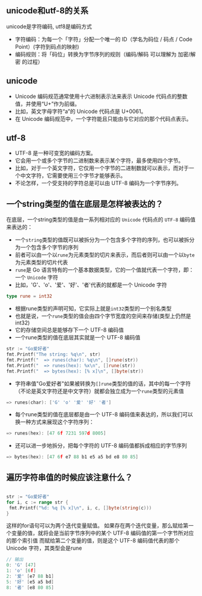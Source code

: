 ## unicode和utf-8的关系
unicode是字符编码, utf8是编码方式
- 字符编码：为每一个「字符」分配一个唯一的 ID（学名为码位 / 码点 / Code Point）(字符到码点的映射)
- 编码规则：将「码位」转换为字节序列的规则（编码/解码 可以理解为 加密/解密 的过程）

## unicode
- Unicode 编码规范通常使用十六进制表示法来表示 Unicode 代码点的整数值，并使用“U+”作为前缀。
- 比如，英文字母字符“a”的 Unicode 代码点是 U+0061。
- 在 Unicode 编码规范中，一个字符能且只能由与它对应的那个代码点表示。

## utf-8
- UTF-8 是一种可变宽的编码方案。
- 它会用一个或多个字节的二进制数来表示某个字符，最多使用四个字节。
- 比如，对于一个英文字符，它仅用一个字节的二进制数就可以表示，而对于一个中文字符，它需要使用三个字节才能够表示。
- 不论怎样，一个受支持的字符总是可以由 UTF-8 编码为一个字节序列。

## 一个string类型的值在底层是怎样被表达的？
在底层，一个string类型的值是由一系列相对应的 `Unicode` 代码点的 `UTF-8` 编码值来表达的：
- 一个`string`类型的值既可以被拆分为一个包含多个字符的序列，也可以被拆分为一个包含多个字节的序列
- 前者可以由一个以`rune`为元素类型的切片来表示，而后者则可以由一个以`byte`为元素类型的切片代表
- `rune`是 Go 语言特有的一个基本数据类型，它的一个值就代表一个字符，即：一个 `Unicode` 字符
- 比如，'G'、'o'、'爱'、'好'、'者'代表的就都是一个 Unicode 字符
```go
type rune = int32
```
- 根据rune类型的声明可知，它实际上就是`int32`类型的一个别名类型
- 也就是说，一个`rune`类型的值会由四个字节宽度的空间来存储(类型上仍然是int32)
- 它的存储空间总是能够存下一个 UTF-8 编码值
- 一个rune类型的值在底层其实就是一个 UTF-8 编码值

```go
str := "Go爱好者"
fmt.Printf("The string: %q\n", str)
fmt.Printf("  => runes(char): %q\n", []rune(str))
fmt.Printf("  => runes(hex): %x\n", []rune(str))
fmt.Printf("  => bytes(hex): [% x]\n", []byte(str))
```
- 字符串值"Go爱好者"如果被转换为`[]rune`类型的值的话，其中的每一个字符（不论是英文字符还是中文字符）就都会独立成为一个`rune`类型的元素值
```go
=> runes(char): ['G' 'o' '爱' '好' '者']
```
- 每个rune类型的值在底层都是由一个 UTF-8 编码值来表达的，所以我们可以换一种方式来展现这个字符序列：
```go
=> runes(hex): [47 6f 7231 597d 8005]
```
- 还可以进一步地拆分，把每个字符的 UTF-8 编码值都拆成相应的字节序列
```go
=> bytes(hex): [47 6f e7 88 b1 e5 a5 bd e8 80 85]
```

## 遍历字符串值的时候应该注意什么？
```go

str := "Go爱好者"
for i, c := range str {
 fmt.Printf("%d: %q [% x]\n", i, c, []byte(string(c)))
}
```
这样的for语句可以为两个迭代变量赋值。
如果存在两个迭代变量，那么赋给第一个变量的值，就将会是当前字节序列中的某个 UTF-8 编码值的第一个字节所对应的那个索引值
而赋给第二个变量的值，则是这个 UTF-8 编码值代表的那个 Unicode 字符，其类型会是rune
```go
// 输出
0: 'G' [47]
1: 'o' [6f]
2: '爱' [e7 88 b1]
5: '好' [e5 a5 bd]
8: '者' [e8 80 85]
```

